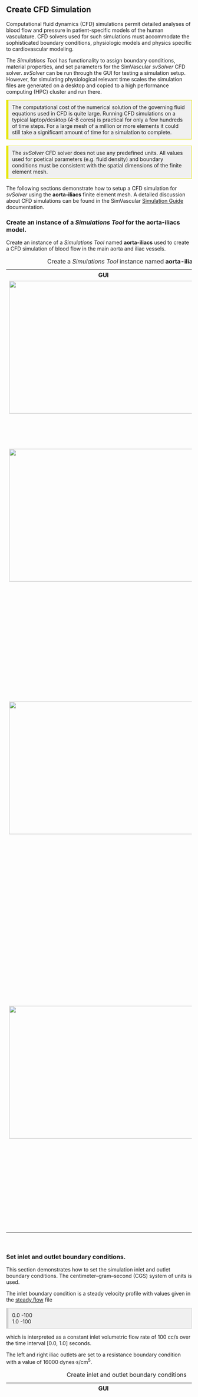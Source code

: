 <h2 id="tutorial_create_simulation">Create CFD Simulation</h2>

Computational fluid dynamics (CFD) simulations permit detailed analyses of blood flow and pressure in patient-specific 
models of the human vasculature. CFD solvers used for such simulations must accommodate the sophisticated boundary 
conditions, physiologic models and physics specific to cardiovascular modeling.

The <i>Simulations Tool</i> has functionality to assign boundary conditions, material properties, and set parameters for the 
SimVascular <i>svSolver</i> CFD solver. <i>svSolver</i> can be run through the GUI for testing a simulation setup. However, 
for simulating physiological relevant time scales the simulation files are generated on a desktop and copied to a high performance 
computing (HPC) cluster and run there. 

<div style="background-color: #F0F0F0; padding: 10px; border: 1px solid #e6e600; border-left: 6px solid #e6e600">
The computational cost of the numerical solution of the governing fluid equations used in CFD is quite large. 
Running CFD simulations on a typical laptop/desktop (4-8 cores) is practical for only a few hundreds of time steps. 
For a large mesh of a million or more elements it could still take a significant amount of time for a simulation to 
complete.
</div>

<br>
<div style="background-color: #F0F0F0; padding: 10px; border: 1px solid #e6e600; border-left: 6px solid #e6e600">
The <i>svSolver</i> CFD solver does not use any predefined units. All values used for poetical parameters (e.g. fluid density)
and boundary conditions must be consistent with the spatial dimensions of the finite element mesh.
</div>

<br>
The following sections demonstrate how to setup a CFD simulation for <i>svSolver</i> using the <b>aorta-iliacs</b> finite 
element mesh. A detailed discussion about CFD simulations can be found in the SimVascular
<a href="http://simvascular.github.io/docsFlowSolver.html">Simulation Guide</a> documentation.

<h3 id="tutorial_create_simulation_1"> Create an instance of a <i>Simulations Tool</i> for the <b>aorta-iliacs</b> model.  </h3>

Create an instance of a <i>Simulations Tool</i> named <b>aorta-iliacs</b> used to create a CFD simulation of blood flow 
in the main aorta and iliac vessels. 

<table class="table table-bordered" style="width:100%">
  <caption> Create a <i>Simulations Tool</i> instance named <b>aorta-iliacs</b> </caption>
  <tr>
    <th> GUI </th>
    <th> Description </th>
  </tr>

  <tr>
    <td><img src="documentation/quickguide/tutorial/images/create-simulation-1.png" width="512" height="360"> </td>
    <td> Select the <i>Simulations</i> <i>Tool</i> in the <i>Data Manager</i> with the right mouse button. 
         <br><br>
         Select the <b>Create Simulation job</b> menu option.
    </td>
  </tr>

  <tr>
    <td><img src="documentation/quickguide/tutorial/images/create-simulation-2.png" width="512" height="360"> <br><br>
    </td>
    <td> A <b>Create Simulation Job</b> <i>DiaglogBox</i> appears. 
         <br><br>
         The <b>Select Model:</b> <i>ComboBox</i> is used to select a model. Leave it on <b>aorta-iliacs</b>.
         <br><br>
         Enter <b>aorta-iliacs</b> in the <b>Job Name:</b> <i>TextBox</i>.
         <br><br>
         Press the <b>Create Simulation Job</b> <i>DiaglogBox</i> <b>OK</b> <i>Button</i>. 
    </td>
  </tr>

  <tr>
    <td> <img src="documentation/quickguide/tutorial/images/create-simulation-3.png" width="512" height="360"> </td>
    <td> A <i>Data Node</i> named <b>aorta-iliacs</b> (an instance of a <i>Simulations Tool</i>) is created under the
         <i>Data Manager</i> <i>Simulations Tool</i> type.
         <br><br>
         Close the <i>SV Modeling Panel</i> by selected the <b>X</b> in its <i>Tab</i>. 
         <br><br>
         Double-click on the <i>Data Manager</i> <b>Simulations / aorta-iliacs</b> <i>Data Node</i> with the left mouse
         button to bring up the <i>SV Simulation Panel</i>. 
    </td>
  </tr>

  <tr>
    <td><img src="documentation/quickguide/tutorial/images/create-simulation-4.png" width="512" height="360"> </td>
    <td> <i>SV Simulation Panel</i> is a <i>ToolBox</i> containing multiple pages of GUI widgets identified by a section of 
         rectangles with text at the <i>Toolbox</i> bottom. Selecting a rectangle shows another page of GUI widgets.
         <br><br>
         The <i>ToolBox</i> <b>Basic Parameters</b> page is used to set fluid physical parameters and initial conditions (ICs). Use the
         default parameters values. 
         <br><br>
         Select the <i>ToolBox</i> <b>Inlet and Outlet BCs</b> page. 
    </td>
  </tr>
</table>

<br>
<h3 id="tutorial_create_simulation_2"> Set inlet and outlet boundary conditions.  </h3>
This section demonstrates how to set the simulation inlet and outlet boundary conditions. The centimeter–gram–second (CGS) system of 
units is used. 

The inlet boundary condition is a steady velocity profile with values given in the 
<a href="documentation/quickguide/tutorial/steady.flow" download> steady.flow</a> file

<div style="background-color: #F0F0F0; padding: 10px; border: 1px solid #d0d0d0; border-left: 6px solid #d0d0d0">
0.0 -100<br>
1.0 -100
</div>

which is interpreted as a constant inlet volumetric flow rate of 100 cc/s over the time interval [0.0, 1.0] seconds.

The left and right iliac outlets are set to a resistance boundary condition with a value of 16000 dynes·s/cm<sup>5</sup>.

<table class="table table-bordered" style="width:100%">
  <caption> Create inlet and outlet boundary conditions </caption>
  <tr>
    <th> GUI </th>
    <th> Description </th>
  </tr>

 <tr>
    <td><img src="documentation/quickguide/tutorial/images/create-simulation-5.png" width="512" height="360"> </td>
    <td> The <i>ToolBox</i> <b>Inlet and Outlet BCs</b> page is used to set boundary conditions for the mesh inlet and outlet faces.
         <br><br>
         The <b>Name / BC Type / Values</b> <i>Table</i> contains the name of all <i>Model</i> <i>Faces</i> that have a <b>cap</b> 
         </i>Face Type</i> (set in the <i>Models Tool</i>).
         <br><br>
         To set the inlet velocity boundary condition double click with the left mouse button on <b>cap_aorta</b> in the <b>Name</b> column. 
    </td>
  </tr>

  <tr>
    <td><img src="documentation/quickguide/tutorial/images/create-simulation-6.png" width="512" height="360"> </td>
    <td> A <b>Set Inlet/Outlet BCs</b> <i>DialogBox</i> appears.
         <br><br>
         Select the <b>Flow rate (from File) </b> <img src="documentation/quickguide/tutorial/images/simulation-gui-flow-file.png" width="22" height="20"> icon to bring up a <i>FileBrowser</i>.
         <br><br>
         Select the <b>steady.flow</b> file from the <b>Tutorial/flow-files</b> directory. 
         <br><br>
         Press the <b><b>Set Inlet/Outlet BCs</b> <i>DiaglogBox</i> <b>OK</b> <i>Button</i>. 
    </td>
  </tr>

  <tr>
    <td><img src="documentation/quickguide/tutorial/images/create-simulation-7.png" width="512" height="360"> </td>
    <td> The <b>cap_aorta</b> boundary condition <b>BC Type</b> is now set to <b>Proscribed Velocities</b>. 
         <br><br>
         To set the outlet boundary condition for the left iliac double click with the left mouse button on <b>cap_left-iliac</b> in 
         the <b>Name</b> column. 
    </td>
  </tr>

  <tr>
    <td><img src="documentation/quickguide/tutorial/images/create-simulation-8.png" width="512" height="360"> </td>
    <td> A <b>Set Inlet/Outlet BCs</b> <i>DialogBox</i> appears.
        <br><br>
        From the <b>BC Type:</b> <i>ComboBox</i> select <b>Resistance</b>.
        <br><br>
        Enter <b>16000</b> into the <b>Resistance:</b> <i>TextBox</i>
        <br><br>
        Press the <b>Set Inlet/Outlet BCs</b> <i>DiaglogBox</i> <b>OK</b> <i>Button</i>. 
    </td>
  </tr>

  <tr>
    <td><img src="documentation/quickguide/tutorial/images/create-simulation-9.png" width="512" height="360"> </td>
    <td> The <b>cap_left-iliac</b> boundary condition <b>BC Type</b> is now set to <b>Resistance</b>.
         <br><br>
         To set the outlet boundary condition for the right iliac double click with the left mouse button on <b>cap_aorta_2</b> in
         the <b>Name</b> column.
    </td>
  </tr>

  <tr>
    <td><img src="documentation/quickguide/tutorial/images/create-simulation-10.png" width="512" height="360"> </td>
    <td> A <b>Set Inlet/Outlet BCs</b> <i>DialogBox</i> appears.
        <br><br>
        From the <b>BC Type:</b> <i>ComboBox</i> select <b>Resistance</b>.
        <br><br>
        Enter <b>16000</b> into the <b>Resistance:</b> <i>TextBox</i>
        <br><br>
        Press the <b>Set Inlet/Outlet BCs</b> <i>DiaglogBox</i> <b>OK</b> <i>Button</i>.   
    </td>
  </tr>

  <tr>
    <td><img src="documentation/quickguide/tutorial/images/create-simulation-11.png" width="512" height="360"> </td>
    <td> The <b>cap_aorta_2</b> boundary condition <b>BC Type</b> is now set to <b>Resistance</b>.
         <br><br>
         Press the <img src="documentation/quickguide/gui/images/gui-save-icon.png" width="40" height="35">
         icon in the  <i>ToolBar</i> to save the <i>Project</i>.
         <br><br>
         Select the <i>ToolBox</i> <b>Solver Parameters</b> page.
    </td>
  </tr>
</table>

<br>
<h3 id="tutorial_create_simulation_3"> Set solver parameters.  </h3>
This section demonstrates how to set the simulation solver parameters. 

The number of simulation time steps and time step size determines the simulation physical time. A simulation for 500 time steps 
using a time step size of 0.001 simulates a physical time = (500 time steps) x (0.001 time step size) = 0.5 seconds.

The value of the time step size is an important factor contributing to the stability, convergence, and reliability of a simulation.
The value of the time step size depends on the size of the finite element mesh and type and values used for boundary conditions.

<table class="table table-bordered" style="width:100%">
  <caption> Set solver parameters </caption>
  <tr>
    <th> GUI </th>
    <th> Description </th>
  </tr>

 <tr>
    <td><img src="documentation/quickguide/tutorial/images/create-simulation-12.png" width="512" height="360"> </td>
    <td> The <i>ToolBox</i> <b>Solver Parameters</b> page is used to set the parameters controlling <i>svSolver</i>
         solution and output. Parameter values are entered by clicking with the left mouse button on the appropriate
         <i>TextBox</i>. 
         <br><br>
         The set the parameters as follows <br><br>
         <ul style="list-style-type:none;">
           <li> <b>Number of Timesteps</b> - The number of time steps to run the simulation. 
                Enter <b>500</b> </li> <br>
           <li> <b>Time Step Size</b> - The incremental change in time for which the governing equations are being solved. 
                Enter <b>0.001</b> </li> <br>
           <li> <b>Number of Timesteps between Restarts</b> - The frequency with which to save simulation results. For example,
                save results every 100 time steps.
                Enter <b>100</b> </li> <br>
         </ul>
         <br>
         Select the <i>ToolBox</i> <b>Create Files and Run Simulation</b> page.
    </td>
  </tr>
</table>

<br>
<h3 id="tutorial_create_simulation_4"> Run the simulation.  </h3>
This section demonstrates how run the simulation.

The <i>svSolver</i> program can be run as a single process using one processor (core) or in parallel using two or more processors.
<i>svSolver</i> uses the <i>Open MPI</i> implementation of the Message Passing Interface (MPI) to run in parallel. The <i>Open MPI</i>
libraries must be installed in order to run <i>svSolver</i> in parallel. In this demonstration the <i>svSolver</i> program is run 
on a single processor.

<div style="background-color: #F0F0F0; padding: 10px; border: 1px solid #d0d0d0; border-left: 6px solid #d0d0d0">
The SimVascular <i>svSolver</i> program is included in the Windows SimVascular application installer. For MacOS and Ubuntu 
platforms it must be installed using a separate <i>svSolver</i> installer downloaded from 
<a href="https://simtk.org/frs/?group_id=188"> SimTK </a>
</div>

<br>
<table class="table table-bordered" style="width:100%">
  <caption> Run the simulation</caption>
  <tr>
    <th> GUI </th>
    <th> Description </th>
  </tr>

  <tr>
    <td><img src="documentation/quickguide/tutorial/images/create-simulation-13.png" width="512" height="360"> </td>
    <td> The <i>ToolBox</i> <b>Create Files and Run Simulation</b> page is used to run <i>svSolver</i>.
         <br><br>
         Select the <b>aorta-iliacs</b> from the <b>Choose Mesh:</b> <i>ComboBox</i>. 
         <br><br>
         Select the <b>Create Data Files for Simulation</b> <i>Button</i>. 
    </td>
  </tr>

  <tr>
    <td><img src="documentation/quickguide/tutorial/images/create-simulation-14.png" width="512" height="360"> </td>
    <td> An <i>InformationPopup</i> appears showing that the simulation files have been created.
         <br><br>
         Press the <i>InformationPopup</i> <b>OK</b> <i>Button</i>. 
         <br><br>
         Press the <b>Run Simulation</b> <i>Button</i>. 
         <br><br>
         The <i>svSolver</i> program is run on a single processor and should take several minutes to complete.
         <br><br>
         <div style="background-color: #F0F0F0; padding: 10px; border: 1px solid #d0d0d0; border-left: 6px solid #d0d0d0">
         The <i>svSolver</i> program can be run in parallel by selecting the <b>Use MPI</b> <i>CheckBox</i> and setting the 
         <b>Number of Processors</b> <i>Slider</i> to 2 or larger.
         </div> 
    </td>
  </tr>

  <tr>
    <td><img src="documentation/quickguide/tutorial/images/create-simulation-15.png" width="512" height="360"> </td>
    <td> An <i>InformationPopup</i> appears showing that the simulation has successfully finished.
         <br><br>
         Press the <i>InformationPopup</i> <b>Show Details</b> <i>Button</i>.                             
    </td>
  </tr>

  <tr>
    <td><img src="documentation/quickguide/tutorial/images/create-simulation-16.png" width="512" height="360"> </td>
    <td> A <i>ScrollingTextBox</i> appears showing the simulation history: time step, CPU time in seconds, 
         measure of the nonlinear residual, etc.
         <br><br>
         Press the <i>InformationPopup</i> <b>Show Details</b> <i>Button</i>.                             
         <br><br>
         Press the <i>InformationPopup</i> <b>OK</b> <i>Button</i>.                             
         <br><br>
         Select the <i>ToolBox</i> <b>Convert Results</b> page.
    </td>
  </tr>
</table>

<br>
<h3 id="tutorial_create_simulation_5"> Convert simulation results.  </h3>
This section demonstrates how to convert the simulation results into VTK format files for visualization.

<table class="table table-bordered" style="width:100%">
  <caption> Convert simulation results </caption>
  <tr>
    <th> GUI </th>
    <th> Description </th>
  </tr>

  <tr>
    <td><img src="documentation/quickguide/tutorial/images/create-simulation-17.png" width="512" height="360"> </td>
    <td> The <i>ToolBox</i> <b>Convert Results</b> page is used to convert <i>svSolver</i> results files into VTK format files.
         <br><br>
         GUI controls:
         <br><br>
         <ul style="list-style-type:none;">
           <li> <img src="documentation/quickguide/tutorial/images/simulation-gui-results-dir.png" width="245" height="32"> - Displays
                the simulation results directory. Use the 
                <img src="documentation/quickguide/tutorial/images/simulation-gui-flow-file.png" width="22" height="20"> icon to bring up
                a <i>FileBrowser</i> to change the directory.</li><br>
            <li> <img src="documentation/quickguide/tutorial/images/simulation-gui-start-stop.png" width="245" height="20"> - <i>TextBoxes</i> 
            to enter the start, stop and increment time step range used to convert simulation results files. Enter <b>0</b>, <b>500</b> 
            and <b>100</b>.</li>
         </ul>
         <br>
         Select the <b>Convert ...</b> <i>Button</i>.
    </td>
  </tr>

  <tr>
    <td><img src="documentation/quickguide/tutorial/images/create-simulation-18.png" width="512" height="360"> </td>
    <td> A <i>FileBrowser</i> appears. 
         <br><br>
         Navigate to the <b>Tutorial/Simulations/aorta-iliacs</b> directory.
         <br><br>
         Select the <i>FileBrowser</i> <b>Open</b> <i>Button</i>. 
    </td>
  </tr>

  <tr>
    <td><img src="documentation/quickguide/tutorial/images/create-simulation-19.png" width="512" height="360"> </td>
    <td> An <i>InformationPopup</i> appears showing that the simulation results files have been converted.
         <br><br>
         Select the <i>InformationPopup</i> <b>OK</b> <i>Button</i>. 
         <br><br>
         Converted simulation results have been written to <b>Tutorial/Simulations/aorta-iliacs/aorta-iliacs-converted-results</b>.
         <pre>
         all_results-averages-from_cm-to-mmHg-L_per_min.txt	all_results_00200.vtu
         all_results-averages.txt				all_results_00300.vtp
         all_results-flows.txt					all_results_00300.vtu
         all_results-pressures.txt				all_results_00400.vtp
         all_results_00000.vtp					all_results_00400.vtu
         all_results_00000.vtu					all_results_00500.vtp
         all_results_00100.vtp					all_results_00500.vtu
         all_results_00100.vtu					average_result.vtp
         all_results_00200.vtp
         </pre>
         The <b>.vtp</b> files are VTK format files contain results for the mesh surface.  
         The <b>.vtu</b> files are VTK format files contain results for the mesh volume.  
         The <b>.text</b> files are text files containing velocity and pressure results averaged over inlet and outlet <i>Faces</i>.
    </td>
  </tr>

</table>

<br>
<br>
<br>
<br>
<br>
<br>
